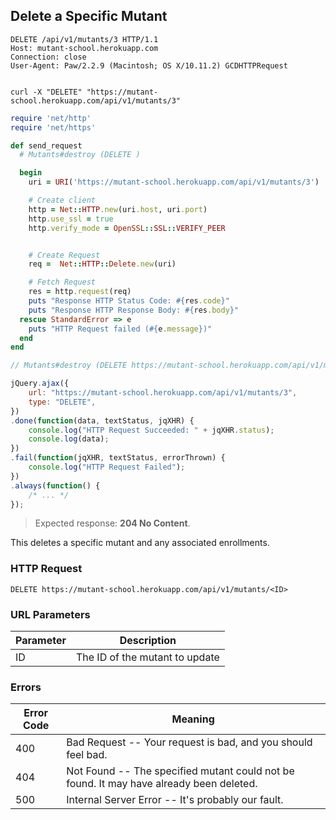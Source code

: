 ## Delete a Specific Mutant

```http
DELETE /api/v1/mutants/3 HTTP/1.1
Host: mutant-school.herokuapp.com
Connection: close
User-Agent: Paw/2.2.9 (Macintosh; OS X/10.11.2) GCDHTTPRequest


```

```shell
curl -X "DELETE" "https://mutant-school.herokuapp.com/api/v1/mutants/3"
```

```ruby
require 'net/http'
require 'net/https'

def send_request
  # Mutants#destroy (DELETE )

  begin
    uri = URI('https://mutant-school.herokuapp.com/api/v1/mutants/3')

    # Create client
    http = Net::HTTP.new(uri.host, uri.port)
    http.use_ssl = true
    http.verify_mode = OpenSSL::SSL::VERIFY_PEER


    # Create Request
    req =  Net::HTTP::Delete.new(uri)

    # Fetch Request
    res = http.request(req)
    puts "Response HTTP Status Code: #{res.code}"
    puts "Response HTTP Response Body: #{res.body}"
  rescue StandardError => e
    puts "HTTP Request failed (#{e.message})"
  end
end
```

```javascript
// Mutants#destroy (DELETE https://mutant-school.herokuapp.com/api/v1/mutants/3)

jQuery.ajax({
    url: "https://mutant-school.herokuapp.com/api/v1/mutants/3",
    type: "DELETE",
})
.done(function(data, textStatus, jqXHR) {
    console.log("HTTP Request Succeeded: " + jqXHR.status);
    console.log(data);
})
.fail(function(jqXHR, textStatus, errorThrown) {
    console.log("HTTP Request Failed");
})
.always(function() {
    /* ... */
});
```

> Expected response: **204 No Content**.

This deletes a specific mutant and any associated enrollments.

### HTTP Request

`DELETE https://mutant-school.herokuapp.com/api/v1/mutants/<ID>`

### URL Parameters

Parameter | Description
--------- | -----------
ID        | The ID of the mutant to update

### Errors

Error Code | Meaning
---------- | -------
400        | Bad Request -- Your request is bad, and you should feel bad.
404        | Not Found -- The specified mutant could not be found. It may have already been deleted.
500        | Internal Server Error -- It's probably our fault.
